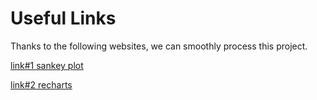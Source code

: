 # Useful Links

Thanks to the following websites, we can smoothly process this project.

[link#1 sankey plot](http://www.magesblog.com/2014/03/sankey-diagrams-with-googlevis.html)

[link#2 recharts](https://github.com/yihui/recharts)

